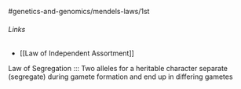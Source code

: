 #genetics-and-genomics/mendels-laws/1st
###### Links
- [[Law of Independent Assortment]]

Law of Segregation ::: Two alleles for a heritable character separate (segregate) during gamete formation and end up in differing gametes

